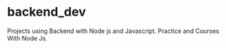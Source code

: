 # backend_dev
Projects using Backend with Node js and Javascript. Practice and Courses With Node Js.

